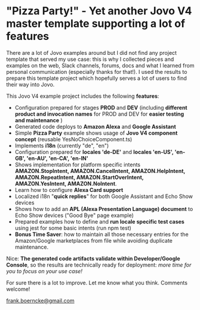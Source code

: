 # "Pizza Party!" - Yet another Jovo V4 master template supporting a lot of features

There are a lot of Jovo examples around but I did not find any project template that served my use case: this is why I collected pieces and examples on the web, Slack channels, forums, docs and what I learned from personal communication (especially thanks for that!). I used the results to prepare this template project which hopefully serves a lot of users to find their way into Jovo.  

This Jovo V4 example project includes the following **features**:

- Configuration prepared for stages **PROD** and **DEV**
  (including **different product and invocation names** for PROD and DEV for **easier testing and maintenance** )
- Generated code deploys to **Amazon Alexa** and **Google Assistant**
- Simple **Pizza Party** example shows usage of **Jovo V4 component concept** (reusable YesNoChoiceComponent.ts)
- Implements **i18n** (currently "de", "en")
- Configuration prepared for **locales 'de-DE'** and **locales 'en-US', 'en-GB', 'en-AU', 'en-CA', 'en-IN'**
- Shows implementation for platform specific intents **AMAZON.StopIntent, AMAZON.CancelIntent, AMAZON.HelpIntent, AMAZON.RepeatIntent, AMAZON.StartOverIntent, AMAZON.YesIntent, AMAZON.NoIntent**.
- Learn how to configure **Alexa Card support**
- Localized i18n "**quick replies**" for both Google Assistant and Echo Show devices
- Shows how to add an **APL (Alexa Presentation Language) document** to Echo Show devices ("Good Bye" page example)
- Prepared examples how to define and **run locale specific test cases** using jest for some basic intents (run npm test)
- **Bonus Time Saver**: how to maintain all those necessary entries for the Amazon/Google marketplaces from file while avoiding duplicate maintenance.

Nice: **The generated code artifacts validate within Developer/Google Console**, so the results are technically ready for deployment: *more time for you to focus on your use case!*

For sure there is a lot to improve.
Let me know what you think.
Comments welcome!

frank.boerncke@gmail.com


